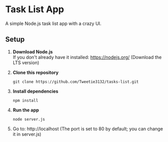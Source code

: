 # Task List App

A simple Node.js task list app with a crazy UI.

## Setup

1. **Download Node.js**  
      If you don't already have it installed:
         https://nodejs.org/ (Download the LTS version)

3. **Clone this repository**
     ```
     git clone https://github.com/Tweetie3132/tasks-list.git
     ```

4. **Install dependencies**
     ```
     npm install
     ```
5. **Run the app**
     ```
     node server.js
     ```
6. Go to:
   http://localhost
   (The port is set to 80 by default; you can change it in server.js)
